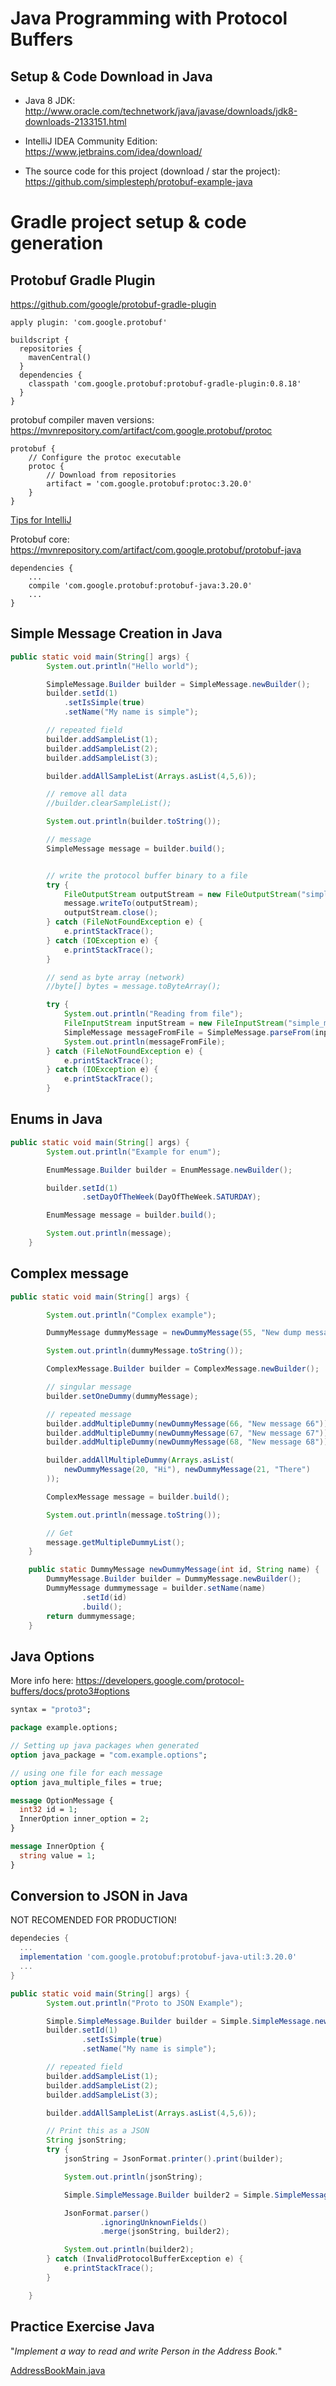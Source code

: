 # Java Programming with Protocol Buffers 

## Setup & Code Download in Java

- Java 8 JDK:
http://www.oracle.com/technetwork/java/javase/downloads/jdk8-downloads-2133151.html

- IntelliJ IDEA Community Edition:
https://www.jetbrains.com/idea/download/

- The source code for this project (download / star the project):
https://github.com/simplesteph/protobuf-example-java

# Gradle project setup & code generation

## Protobuf Gradle Plugin
https://github.com/google/protobuf-gradle-plugin

```
apply plugin: 'com.google.protobuf'
```


```
buildscript {
  repositories {
    mavenCentral()
  }
  dependencies {
    classpath 'com.google.protobuf:protobuf-gradle-plugin:0.8.18'
  }
}
```

protobuf compiler maven versions:
https://mvnrepository.com/artifact/com.google.protobuf/protoc

```
protobuf {
    // Configure the protoc executable
    protoc {
        // Download from repositories
        artifact = 'com.google.protobuf:protoc:3.20.0'
    }
}
```

[Tips for IntelliJ](https://github.com/google/protobuf-gradle-plugin#tips-for-ides)

Protobuf core:
https://mvnrepository.com/artifact/com.google.protobuf/protobuf-java

```
dependencies {
    ...
    compile 'com.google.protobuf:protobuf-java:3.20.0'
    ...
}
```

## Simple Message Creation in Java
```java
public static void main(String[] args) {
        System.out.println("Hello world");

        SimpleMessage.Builder builder = SimpleMessage.newBuilder();
        builder.setId(1)
            .setIsSimple(true)
            .setName("My name is simple");

        // repeated field
        builder.addSampleList(1);
        builder.addSampleList(2);
        builder.addSampleList(3);

        builder.addAllSampleList(Arrays.asList(4,5,6));

        // remove all data
        //builder.clearSampleList();

        System.out.println(builder.toString());

        // message
        SimpleMessage message = builder.build();


        // write the protocol buffer binary to a file
        try {
            FileOutputStream outputStream = new FileOutputStream("simple_message.bin");
            message.writeTo(outputStream);
            outputStream.close();
        } catch (FileNotFoundException e) {
            e.printStackTrace();
        } catch (IOException e) {
            e.printStackTrace();
        }

        // send as byte array (network)
        //byte[] bytes = message.toByteArray();

        try {
            System.out.println("Reading from file");
            FileInputStream inputStream = new FileInputStream("simple_message.bin");
            SimpleMessage messageFromFile = SimpleMessage.parseFrom(inputStream);
            System.out.println(messageFromFile);
        } catch (FileNotFoundException e) {
            e.printStackTrace();
        } catch (IOException e) {
            e.printStackTrace();
        }
```

## Enums in Java

```java
public static void main(String[] args) {
        System.out.println("Example for enum");

        EnumMessage.Builder builder = EnumMessage.newBuilder();

        builder.setId(1)
                .setDayOfTheWeek(DayOfTheWeek.SATURDAY);

        EnumMessage message = builder.build();

        System.out.println(message);
    }
```

## Complex message

```java
public static void main(String[] args) {

        System.out.println("Complex example");

        DummyMessage dummyMessage = newDummyMessage(55, "New dump message");

        System.out.println(dummyMessage.toString());

        ComplexMessage.Builder builder = ComplexMessage.newBuilder();

        // singular message
        builder.setOneDummy(dummyMessage);

        // repeated message
        builder.addMultipleDummy(newDummyMessage(66, "New message 66"));
        builder.addMultipleDummy(newDummyMessage(67, "New message 67"));
        builder.addMultipleDummy(newDummyMessage(68, "New message 68"));

        builder.addAllMultipleDummy(Arrays.asList(
            newDummyMessage(20, "Hi"), newDummyMessage(21, "There")
        ));

        ComplexMessage message = builder.build();

        System.out.println(message.toString());

        // Get
        message.getMultipleDummyList();
    }

    public static DummyMessage newDummyMessage(int id, String name) {
        DummyMessage.Builder builder = DummyMessage.newBuilder();
        DummyMessage dummymessage = builder.setName(name)
                .setId(id)
                .build();
        return dummymessage;
    }
```

## Java Options

More info here: https://developers.google.com/protocol-buffers/docs/proto3#options

```protobuf
syntax = "proto3";

package example.options;

// Setting up java packages when generated
option java_package = "com.example.options";

// using one file for each message
option java_multiple_files = true;

message OptionMessage {
  int32 id = 1;
  InnerOption inner_option = 2;
}

message InnerOption {
  string value = 1;
}
```

## Conversion to JSON in Java

NOT RECOMENDED FOR PRODUCTION!

```gradle
dependecies {
  ...
  implementation 'com.google.protobuf:protobuf-java-util:3.20.0'
  ...
}
```

```java
public static void main(String[] args) {
        System.out.println("Proto to JSON Example");

        Simple.SimpleMessage.Builder builder = Simple.SimpleMessage.newBuilder();
        builder.setId(1)
                .setIsSimple(true)
                .setName("My name is simple");

        // repeated field
        builder.addSampleList(1);
        builder.addSampleList(2);
        builder.addSampleList(3);

        builder.addAllSampleList(Arrays.asList(4,5,6));

        // Print this as a JSON
        String jsonString;
        try {
            jsonString = JsonFormat.printer().print(builder);

            System.out.println(jsonString);

            Simple.SimpleMessage.Builder builder2 = Simple.SimpleMessage.newBuilder();

            JsonFormat.parser()
                    .ignoringUnknownFields()
                    .merge(jsonString, builder2);

            System.out.println(builder2);
        } catch (InvalidProtocolBufferException e) {
            e.printStackTrace();
        }

    }
```

## Practice Exercise Java

"*Implement a way to read and write Person in the Address Book.*"

[AddressBookMain.java](./my-code/java-with-protoc/src/main/java/com/github/juancsr/protobuf/AddressBookMain.java)